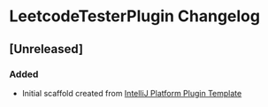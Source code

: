 <!-- Keep a Changelog guide -> https://keepachangelog.com -->

# LeetcodeTesterPlugin Changelog

## [Unreleased]
### Added
- Initial scaffold created from [IntelliJ Platform Plugin Template](https://github.com/JetBrains/intellij-platform-plugin-template)
